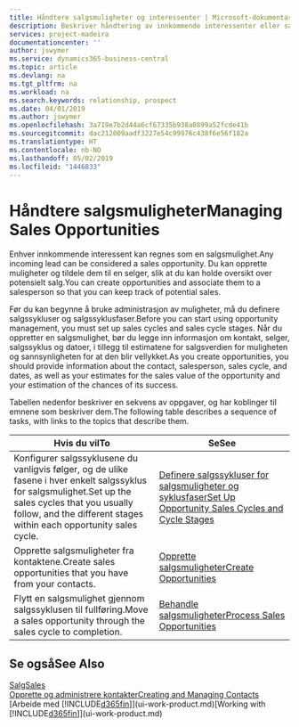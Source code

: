 ```yaml
---
title: Håndtere salgsmuligheter og interessenter | Microsoft-dokumentasjon
description: Beskriver håndtering av innkommende interessenter eller salgsmuligheter i Business Central, og tilknytningen av salgsmuligheten til en selger for å holde rede på potensielt salg.
services: project-madeira
documentationcenter: ''
author: jswymer
ms.service: dynamics365-business-central
ms.topic: article
ms.devlang: na
ms.tgt_pltfrm: na
ms.workload: na
ms.search.keywords: relationship, prospect
ms.date: 04/01/2019
ms.author: jswymer
ms.openlocfilehash: 3a719e7b2d44a6cf67335b938a0899a52fcde41b
ms.sourcegitcommit: dac212009aadf3227e54c99976c438f6e56f182a
ms.translationtype: HT
ms.contentlocale: nb-NO
ms.lasthandoff: 05/02/2019
ms.locfileid: "1446833"
---
```

# <a name="managing-sales-opportunities"></a><span data-ttu-id="38480-103">Håndtere salgsmuligheter</span><span class="sxs-lookup"><span data-stu-id="38480-103">Managing Sales Opportunities</span></span>
<span data-ttu-id="38480-104">Enhver innkommende interessent kan regnes som en salgsmulighet.</span><span class="sxs-lookup"><span data-stu-id="38480-104">Any incoming lead can be considered a sales opportunity.</span></span> <span data-ttu-id="38480-105">Du kan opprette muligheter og tildele dem til en selger, slik at du kan holde oversikt over potensielt salg.</span><span class="sxs-lookup"><span data-stu-id="38480-105">You can create opportunities and associate them to a salesperson so that you can keep track of potential sales.</span></span>

<span data-ttu-id="38480-106">Før du kan begynne å bruke administrasjon av muligheter, må du definere salgssykluser og salgssyklusfaser.</span><span class="sxs-lookup"><span data-stu-id="38480-106">Before you can start using opportunity management, you must set up sales cycles and sales cycle stages.</span></span> <span data-ttu-id="38480-107">Når du oppretter en salgsmulighet, bør du legge inn informasjon om kontakt, selger, salgssyklus og datoer, i tillegg til estimatene for salgsverdien for muligheten og sannsynligheten for at den blir vellykket.</span><span class="sxs-lookup"><span data-stu-id="38480-107">As you create opportunities, you should provide information about the contact, salesperson, sales cycle, and dates, as well as your estimates for the sales value of the opportunity and your estimation of the chances of its success.</span></span>

<span data-ttu-id="38480-108">Tabellen nedenfor beskriver en sekvens av oppgaver, og har koblinger til emnene som beskriver dem.</span><span class="sxs-lookup"><span data-stu-id="38480-108">The following table describes a sequence of tasks, with links to the topics that describe them.</span></span>

| <span data-ttu-id="38480-109">Hvis du vil</span><span class="sxs-lookup"><span data-stu-id="38480-109">To</span></span> | <span data-ttu-id="38480-110">Se</span><span class="sxs-lookup"><span data-stu-id="38480-110">See</span></span> |
| --- | --- |
| <span data-ttu-id="38480-111">Konfigurer salgssyklusene du vanligvis følger, og de ulike fasene i hver enkelt salgssyklus for salgsmulighet.</span><span class="sxs-lookup"><span data-stu-id="38480-111">Set up the sales cycles that you usually follow, and the different stages within each opportunity sales cycle.</span></span> |[<span data-ttu-id="38480-112">Definere salgssykluser for salgsmuligheter og syklusfaser</span><span class="sxs-lookup"><span data-stu-id="38480-112">Set Up Opportunity Sales Cycles and Cycle Stages</span></span>](marketing-how-setup-opportunity-sales-cycles-stages.md) |
| <span data-ttu-id="38480-113">Opprette salgsmuligheter fra kontaktene.</span><span class="sxs-lookup"><span data-stu-id="38480-113">Create sales opportunities that you have from your contacts.</span></span> |[<span data-ttu-id="38480-114">Opprette salgsmuligheter</span><span class="sxs-lookup"><span data-stu-id="38480-114">Create Opportunities</span></span>](marketing-how-create-opportunities.md) |
| <span data-ttu-id="38480-115">Flytt en salgsmulighet gjennom salgssyklusen til fullføring.</span><span class="sxs-lookup"><span data-stu-id="38480-115">Move a sales opportunity through the sales cycle to completion.</span></span> |[<span data-ttu-id="38480-116">Behandle salgsmuligheter</span><span class="sxs-lookup"><span data-stu-id="38480-116">Process Sales Opportunities</span></span>](marketing-processing-sales-opportunities.md) |

## <a name="see-also"></a><span data-ttu-id="38480-117">Se også</span><span class="sxs-lookup"><span data-stu-id="38480-117">See Also</span></span>
[<span data-ttu-id="38480-118">Salg</span><span class="sxs-lookup"><span data-stu-id="38480-118">Sales</span></span>](sales-manage-sales.md)  
[<span data-ttu-id="38480-119">Opprette og administrere kontakter</span><span class="sxs-lookup"><span data-stu-id="38480-119">Creating and Managing Contacts</span></span>](marketing-contacts.md)  
<span data-ttu-id="38480-120">[Arbeide med [!INCLUDE[d365fin](includes/d365fin_md.md)]](ui-work-product.md)</span><span class="sxs-lookup"><span data-stu-id="38480-120">[Working with [!INCLUDE[d365fin](includes/d365fin_md.md)]](ui-work-product.md)</span></span>

